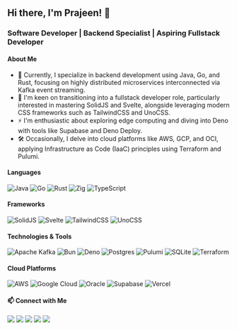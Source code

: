 ## Hi there, I'm Prajeen! 👋
### Software Developer | Backend Specialist | Aspiring Fullstack Developer

#### About Me
- 🔭 Currently, I specialize in backend development using Java, Go, and Rust, focusing on highly distributed microservices interconnected via Kafka event streaming.
- 🌱 I'm keen on transitioning into a fullstack developer role, particularly interested in mastering SolidJS and Svelte, alongside leveraging modern CSS frameworks such as TailwindCSS and UnoCSS.
- ⚡ I'm enthusiastic about exploring edge computing and diving into Deno with tools like Supabase and Deno Deploy.
- 🛠️ Occasionally, I delve into cloud platforms like AWS, GCP, and OCI, applying Infrastructure as Code (IaaC) principles using Terraform and Pulumi.

#### Languages
![Java](https://img.shields.io/badge/java-%23ED8B00.svg?style=for-the-badge&logo=openjdk&logoColor=white)
![Go](https://img.shields.io/badge/go-%2300ADD8.svg?style=for-the-badge&logo=go&logoColor=white)
![Rust](https://img.shields.io/badge/rust-%23000000.svg?style=for-the-badge&logo=rust&logoColor=white)
![Zig](https://img.shields.io/badge/Zig-%23F7A41D.svg?style=for-the-badge&logo=zig&logoColor=white)
![TypeScript](https://img.shields.io/badge/typescript-%23007ACC.svg?style=for-the-badge&logo=typescript&logoColor=white)

#### Frameworks
![SolidJS](https://img.shields.io/badge/SolidJS-2c4f7c?style=for-the-badge&logo=solid&logoColor=c8c9cb)
![Svelte](https://img.shields.io/badge/svelte-%23f1413d.svg?style=for-the-badge&logo=svelte&logoColor=white)
![TailwindCSS](https://img.shields.io/badge/tailwindcss-%2338B2AC.svg?style=for-the-badge&logo=tailwind-css&logoColor=white)
![UnoCSS](https://img.shields.io/badge/unocss-333333.svg?style=for-the-badge&logo=unocss&logoColor=white)

#### Technologies & Tools
![Apache Kafka](https://img.shields.io/badge/Apache%20Kafka-000?style=for-the-badge&logo=apachekafka)
![Bun](https://img.shields.io/badge/Bun-%23000000.svg?style=for-the-badge&logo=bun&logoColor=white)
![Deno](https://img.shields.io/badge/deno-000000?style=for-the-badge&logo=deno&logoColor=white)
![Postgres](https://img.shields.io/badge/postgres-%23316192.svg?style=for-the-badge&logo=postgresql&logoColor=white)
![Pulumi](https://img.shields.io/badge/Pulumi-663399?style=for-the-badge&logo=pulumi&logoColor=white)
![SQLite](https://img.shields.io/badge/sqlite-%2307405e.svg?style=for-the-badge&logo=sqlite&logoColor=white)
![Terraform](https://img.shields.io/badge/terraform-%235835CC.svg?style=for-the-badge&logo=terraform&logoColor=white)

#### Cloud Platforms
![AWS](https://img.shields.io/badge/AWS-%23FF9900.svg?style=for-the-badge&logo=amazon-aws&logoColor=white)
![Google Cloud](https://img.shields.io/badge/GoogleCloud-%234285F4.svg?style=for-the-badge&logo=google-cloud&logoColor=white)
![Oracle](https://img.shields.io/badge/Oracle-F80000?style=for-the-badge&logo=oracle&logoColor=white)
![Supabase](https://img.shields.io/badge/Supabase-3ECF8E?style=for-the-badge&logo=supabase&logoColor=white)
![Vercel](https://img.shields.io/badge/vercel-%23000000.svg?style=for-the-badge&logo=vercel&logoColor=white)

#### 📫 Connect with Me
[<img src="https://img.shields.io/badge/linkedin-%230077B5.svg?style=for-the-badge&logo=linkedin&logoColor=white">](https://www.linkedin.com/PrajeenRG)
[<img src="https://img.shields.io/badge/X-%23000000.svg?style=for-the-badge&logo=X&logoColor=white">](https://x.com/PrajeenRG)
[<img src="https://img.shields.io/badge/Discord-%235865F2.svg?style=for-the-badge&logo=discord&logoColor=white">](https://discord.com/users/855101098742513705)
[<img src="https://img.shields.io/badge/Website-FF7139?style=for-the-badge&logo=Firefox-Browser&logoColor=white">](https://prajeen.com)
[<img src="https://img.shields.io/badge/mail-D14836?style=for-the-badge&logo=gmail&logoColor=white">](mailto:contact@prajeen.com)
